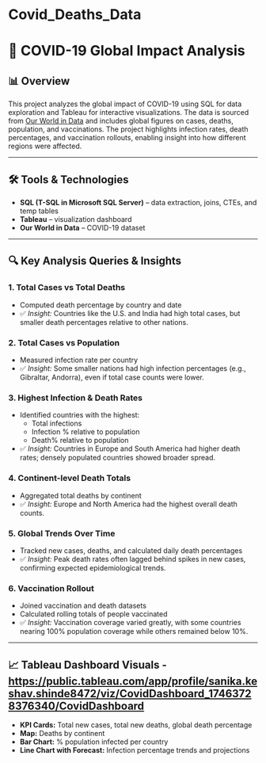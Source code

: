 # Covid_Deaths_Data
# 🦠 COVID-19 Global Impact Analysis

## 📊 Overview

This project analyzes the global impact of COVID-19 using SQL for data exploration and Tableau for interactive visualizations. The data is sourced from [Our World in Data](https://ourworldindata.org/covid-deaths) and includes global figures on cases, deaths, population, and vaccinations. The project highlights infection rates, death percentages, and vaccination rollouts, enabling insight into how different regions were affected.

---

## 🛠️ Tools & Technologies

- **SQL (T-SQL in Microsoft SQL Server)** – data extraction, joins, CTEs, and temp tables  
- **Tableau** – visualization dashboard  
- **Our World in Data** – COVID-19 dataset

---

## 🔍 Key Analysis Queries & Insights

### 1. **Total Cases vs Total Deaths**
- Computed death percentage by country and date
- ✅ *Insight:* Countries like the U.S. and India had high total cases, but smaller death percentages relative to other nations.

### 2. **Total Cases vs Population**
- Measured infection rate per country
- ✅ *Insight:* Some smaller nations had high infection percentages (e.g., Gibraltar, Andorra), even if total case counts were lower.

### 3. **Highest Infection & Death Rates**
- Identified countries with the highest:
  - Total infections
  - Infection % relative to population
  - Death% relative to population
- ✅ *Insight:* Countries in Europe and South America had higher death rates; densely populated countries showed broader spread.

### 4. **Continent-level Death Totals**
- Aggregated total deaths by continent
- ✅ *Insight:* Europe and North America had the highest overall death counts.

### 5. **Global Trends Over Time**
- Tracked new cases, deaths, and calculated daily death percentages
- ✅ *Insight:* Peak death rates often lagged behind spikes in new cases, confirming expected epidemiological trends.

### 6. **Vaccination Rollout**
- Joined vaccination and death datasets
- Calculated rolling totals of people vaccinated
- ✅ *Insight:* Vaccination coverage varied greatly, with some countries nearing 100% population coverage while others remained below 10%.

---

## 📈 Tableau Dashboard Visuals - https://public.tableau.com/app/profile/sanika.keshav.shinde8472/viz/CovidDashboard_17463728376340/CovidDashboard

- **KPI Cards:** Total new cases, total new deaths, global death percentage  
- **Map:** Deaths by continent  
- **Bar Chart:** % population infected per country  
- **Line Chart with Forecast:** Infection percentage trends and projections  


